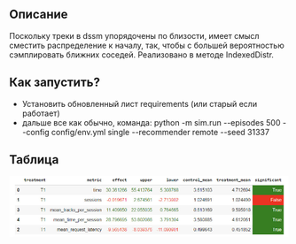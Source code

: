 ## Описание
Поскольку треки в dssm упорядочены по близости, 
имеет смысл сместить распределение к началу, так, 
чтобы с большей вероятностью сэмплировать ближних
соседей. Реализовано в методе IndexedDistr.

## Как запустить?
 - Установить обновленный лист requirements (или старый
если работает)
 - дальше все как обычно, команда:
python -m sim.run --episodes 500 --config config/env.yml single --recommender 
remote --seed 31337


## Таблица

![ABtest](table_recsys.jpg)